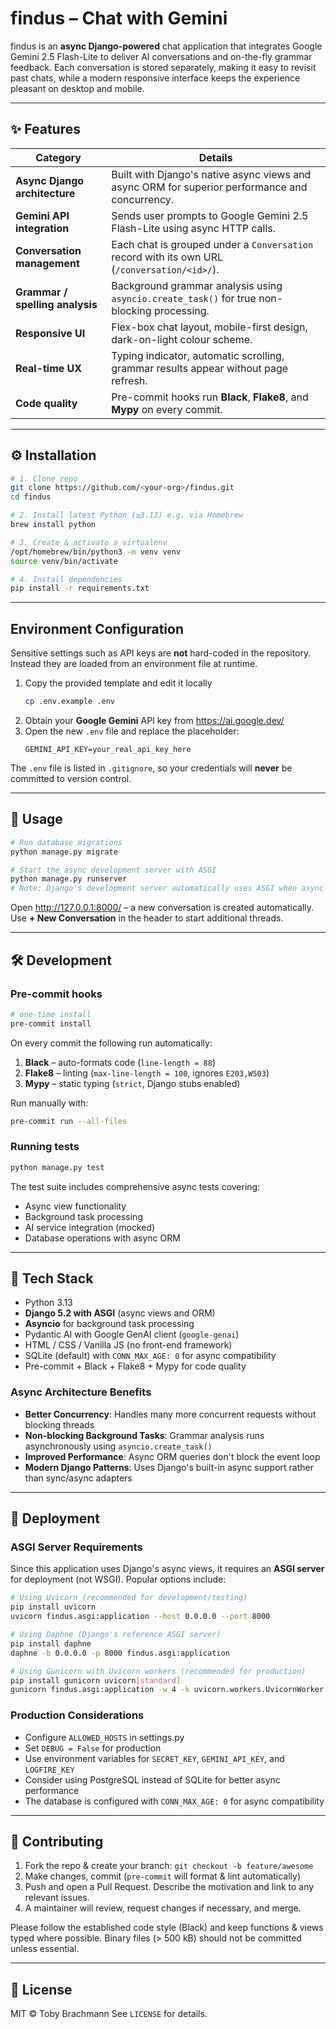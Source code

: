 # findus – Chat with Gemini

findus is an **async Django-powered** chat application that integrates Google Gemini 2.5 Flash-Lite to deliver AI conversations and on-the-fly grammar feedback.
Each conversation is stored separately, making it easy to revisit past chats, while a modern responsive interface keeps the experience pleasant on desktop and mobile.

---

## ✨ Features

| Category | Details |
|----------|---------|
| **Async Django architecture** | Built with Django's native async views and async ORM for superior performance and concurrency. |
| **Gemini API integration** | Sends user prompts to Google Gemini 2.5 Flash-Lite using async HTTP calls. |
| **Conversation management** | Each chat is grouped under a `Conversation` record with its own URL (`/conversation/<id>/`). |
| **Grammar / spelling analysis** | Background grammar analysis using `asyncio.create_task()` for true non-blocking processing. |
| **Responsive UI** | Flex-box chat layout, mobile-first design, dark-on-light colour scheme. |
| **Real-time UX** | Typing indicator, automatic scrolling, grammar results appear without page refresh. |
| **Code quality** | Pre-commit hooks run **Black**, **Flake8**, and **Mypy** on every commit. |

---

## ⚙️ Installation

```bash
# 1. Clone repo
git clone https://github.com/<your-org>/findus.git
cd findus

# 2. Install latest Python (≥3.13) e.g. via Homebrew
brew install python

# 3. Create & activate a virtualenv
/opt/homebrew/bin/python3 -m venv venv
source venv/bin/activate

# 4. Install dependencies
pip install -r requirements.txt
```

---

## Environment Configuration

Sensitive settings such as API keys are **not** hard-coded in the
repository. Instead they are loaded from an environment file at runtime.

1. Copy the provided template and edit it locally
   ```bash
   cp .env.example .env
   ```
2. Obtain your **Google Gemini** API key from
   https://ai.google.dev/
3. Open the new `.env` file and replace the placeholder:
   ```text
   GEMINI_API_KEY=your_real_api_key_here
   ```

The `.env` file is listed in `.gitignore`, so your credentials will **never**
be committed to version control.

---

## 🚀 Usage

```bash
# Run database migrations
python manage.py migrate

# Start the async development server with ASGI
python manage.py runserver
# Note: Django's development server automatically uses ASGI when async views are detected
```

Open http://127.0.0.1:8000/ – a new conversation is created automatically.
Use **+ New Conversation** in the header to start additional threads.

---

## 🛠 Development

### Pre-commit hooks

```bash
# one-time install
pre-commit install
```

On every commit the following run automatically:

1. **Black** – auto-formats code (`line-length = 88`)
2. **Flake8** – linting (`max-line-length = 100`, ignores `E203,W503`)
3. **Mypy** – static typing (`strict`, Django stubs enabled)

Run manually with:

```bash
pre-commit run --all-files
```

### Running tests

```bash
python manage.py test
```

The test suite includes comprehensive async tests covering:
- Async view functionality
- Background task processing
- AI service integration (mocked)
- Database operations with async ORM

---

## 🧰 Tech Stack

- Python 3.13
- **Django 5.2 with ASGI** (async views and ORM)
- **Asyncio** for background task processing
- Pydantic AI with Google GenAI client (`google-genai`)
- HTML / CSS / Vanilla JS (no front-end framework)
- SQLite (default) with `CONN_MAX_AGE: 0` for async compatibility
- Pre-commit + Black + Flake8 + Mypy for code quality

### Async Architecture Benefits

- **Better Concurrency**: Handles many more concurrent requests without blocking threads
- **Non-blocking Background Tasks**: Grammar analysis runs asynchronously using `asyncio.create_task()`
- **Improved Performance**: Async ORM queries don't block the event loop
- **Modern Django Patterns**: Uses Django's built-in async support rather than sync/async adapters

---

## 🚀 Deployment

### ASGI Server Requirements

Since this application uses Django's async views, it requires an **ASGI server** for deployment (not WSGI). Popular options include:

```bash
# Using Uvicorn (recommended for development/testing)
pip install uvicorn
uvicorn findus.asgi:application --host 0.0.0.0 --port 8000

# Using Daphne (Django's reference ASGI server)
pip install daphne
daphne -b 0.0.0.0 -p 8000 findus.asgi:application

# Using Gunicorn with Uvicorn workers (recommended for production)
pip install gunicorn uvicorn[standard]
gunicorn findus.asgi:application -w 4 -k uvicorn.workers.UvicornWorker
```

### Production Considerations

- Configure `ALLOWED_HOSTS` in settings.py
- Set `DEBUG = False` for production
- Use environment variables for `SECRET_KEY`, `GEMINI_API_KEY`, and `LOGFIRE_KEY`
- Consider using PostgreSQL instead of SQLite for better async performance
- The database is configured with `CONN_MAX_AGE: 0` for async compatibility

---

## 🤝 Contributing

1. Fork the repo & create your branch: `git checkout -b feature/awesome`
2. Make changes, commit (`pre-commit` will format & lint automatically)
3. Push and open a Pull Request.
   Describe the motivation and link to any relevant issues.
4. A maintainer will review, request changes if necessary, and merge.

Please follow the established code style (Black) and keep functions & views typed where possible. Binary files (> 500 kB) should not be committed unless essential.

---

## 📄 License

MIT © Toby Brachmann
See `LICENSE` for details.
